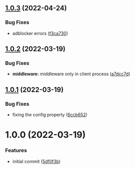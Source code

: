 ## [1.0.3](https://github.com/lostdesign/nuxt-fathom/compare/v1.0.2...v1.0.3) (2022-04-24)


### Bug Fixes

* adblocker errors ([f3ca730](https://github.com/lostdesign/nuxt-fathom/commit/f3ca73079376b0231dbc7ec70a6a82b83035632e))

## [1.0.2](https://github.com/lostdesign/nuxt-fathom/compare/v1.0.1...v1.0.2) (2022-03-19)


### Bug Fixes

* **middleware:** middleware only in client process ([a7dcc7d](https://github.com/lostdesign/nuxt-fathom/commit/a7dcc7d599aebec8071e5870389eed94e39f8e37))

## [1.0.1](https://github.com/lostdesign/nuxt-fathom/compare/v1.0.0...v1.0.1) (2022-03-19)


### Bug Fixes

* fixing the config property ([6ccb652](https://github.com/lostdesign/nuxt-fathom/commit/6ccb6524c3f4a74be99daba41562814a66d2b7f0))

# 1.0.0 (2022-03-19)


### Features

* initial commit ([5df0f3b](https://github.com/lostdesign/nuxt-fathom/commit/5df0f3b872f8609deabaf6ae54d8d8fd4b69dac5))
